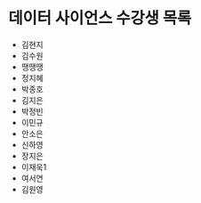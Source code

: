 ﻿# 데이터 사이언스 수강생 목록

- 김현지
- 김수원
- 땡땡땡
- 정지혜
- 박종호
- 김지은
- 박정빈
- 이민규
- 안소은
- 신하영
- 장지은
- 이재욱1
- 여서연
- 김원영


